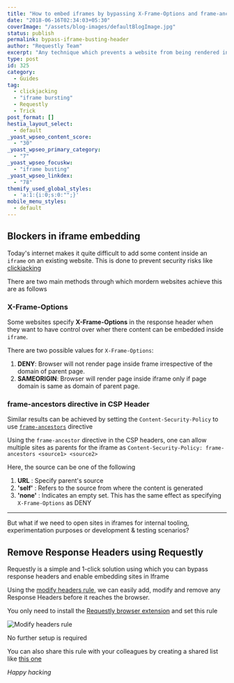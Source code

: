 ```yaml
---
title: "How to embed iframes by bypassing X-Frame-Options and frame-ancestors directive"
date: "2018-06-16T02:34:03+05:30"
coverImage: "/assets/blog-images/defaultBlogImage.jpg"
status: publish
permalink: bypass-iframe-busting-header
author: "Requestly Team"
excerpt: "Any technique which prevents a website from being rendered inside Iframe comes under Iframe Busting Techniques. Due to Security issues like clickjacking, various types of Iframe busting techniques are used."
type: post
id: 325
category:
  - Guides
tag:
  - clickjacking
  - "iframe bursting"
  - Requestly
  - Trick
post_format: []
hestia_layout_select:
  - default
_yoast_wpseo_content_score:
  - "30"
_yoast_wpseo_primary_category:
  - "7"
_yoast_wpseo_focuskw:
  - "iframe busting"
_yoast_wpseo_linkdex:
  - "78"
themify_used_global_styles:
  - 'a:1:{i:0;s:0:"";}'
mobile_menu_styles:
  - default
---
```


## Blockers in iframe embedding

Today's internet makes it quite difficult to add some content inside an `iframe` on an existing website. This is done to prevent security risks like [clickjacking](https://www.owasp.org/index.php/Clickjacking_Defense_Cheat_Sheet)

There are two main methods through which mordern websites achieve this are as follows

### X-Frame-Options

Some websites specify **X-Frame-Options** in the response header when they want to have control over wher there content can be embedded inside `iframe`.

There are two possible values for `X-Frame-Options`:

1. **DENY**: Browser will not render page inside frame irrespective of the domain of parent page.
2. **SAMEORIGIN**: Browser will render page inside iframe only if page domain is same as domain of parent page.

### frame-ancestors directive in CSP Header

Similar results can be achieved by setting the `Content-Security-Policy` to use [`frame-ancestors`](https://developer.mozilla.org/en-US/docs/Web/HTTP/Headers/Content-Security-Policy/frame-ancestors) directive

Using the `frame-ancestor` directive in the CSP headers, one can allow multiple sites as parents for the iframe as `Content-Security-Policy: frame-ancestors <source1> <source2>`

Here, the source can be one of the following

1. **URL** : Specify parent's source
2. **'self'** : Refers to the source from where the content is generated
3. **'none'** : Indicates an empty set. This has the same effect as specifying `X-Frame-Options` as DENY

<hr/>

But what if we need to open sites in iframes for internal tooling, experimentation purposes or development & testing scenarios?

## Remove Response Headers using Requestly

Requestly is a simple and 1-click solution using which you can bypass response headers and enable embedding sites in Iframe

Using the [modify headers rule](https://requestly.io/feature/modify-request-response-headers/), we can easily add, modify and remove any Response Headers before it reaches the browser.

You only need to install the [Requestly browser extension](https://chrome.google.com/webstore/detail/requestly-modify-headers/mdnleldcmiljblolnjhpnblkcekpdkpa) and set this rule

![Modify headers rule](/assets/blog-images/iframe-bypass.png)

No further setup is required

You can also share this rule with your colleagues by creating a shared list like [this one](https://app.requestly.io/rules/#sharedList/1641985183764-Bypass-iframe-busting)

_Happy hacking_
